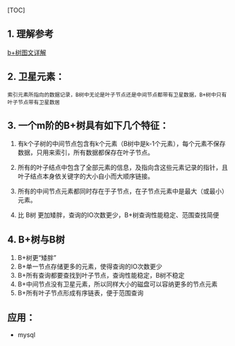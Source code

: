 [TOC]
## 1. 理解参考
[b+树图文详解](https://blog.csdn.net/qq_26222859/article/details/80631121)


## 2. 卫星元素：
    索引元素所指向的数据记录，B树中无论是叶子节点还是中间节点都带有卫星数据，B+树中只有叶子节点带有卫星数居


## 3. 一个m阶的B+树具有如下几个特征：

1. 有k个子树的中间节点包含有k个元素（B树中是k-1个元素），每个元素不保存数据，只用来索引，所有数据都保存在叶子节点。

2. 所有的叶子结点中包含了全部元素的信息，及指向含这些元素记录的指针，且叶子结点本身依关键字的大小自小而大顺序链接。

3. 所有的中间节点元素都同时存在于子节点，在子节点元素中是最大（或最小）元素。

4. 比 B树 更加矮胖，查询的IO次数更少，B+树查询性能稳定、范围查找简便



## 4. B+树与B树
1. B+树更“矮胖”
2. B+单一节点存储更多的元素，使得查询的IO次数更少
3. B+所有查询都要查找到叶子节点，查询性能稳定，B树不稳定
4. B+中间节点没有卫星元素，所以同样大小的磁盘可以容纳更多的节点元素
5. B+所有叶子节点形成有序链表，便于范围查询

## 应用：
* mysql